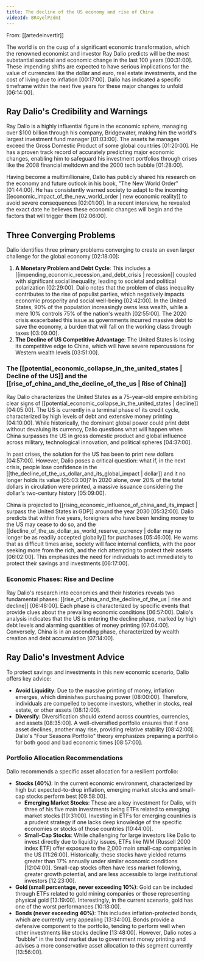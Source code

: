 ```yaml
---
title: The decline of the US economy and rise of China
videoId: 8R4yelPzdmI
---
```


From: [[artedeinvertir]] <br/> 

The world is on the cusp of a significant economic transformation, which the renowned economist and investor Ray Dalio predicts will be the most substantial societal and economic change in the last 100 years <a class="yt-timestamp" data-t="00:31:00">[00:31:00]</a>. These impending shifts are expected to have serious implications for the value of currencies like the dollar and euro, real estate investments, and the cost of living due to inflation <a class="yt-timestamp" data-t="00:17:00">[00:17:00]</a>. Dalio has indicated a specific timeframe within the next five years for these major changes to unfold <a class="yt-timestamp" data-t="06:14:00">[06:14:00]</a>.

## Ray Dalio's Credibility and Warnings

Ray Dalio is a highly influential figure in the economic sphere, managing over $100 billion through his company, Bridgewater, making him the world's largest investment fund manager <a class="yt-timestamp" data-t="01:03:00">[01:03:00]</a>. The assets he manages exceed the Gross Domestic Product of some global countries <a class="yt-timestamp" data-t="01:20:00">[01:20:00]</a>. He has a proven track record of accurately predicting major economic changes, enabling him to safeguard his investment portfolios through crises like the 2008 financial meltdown and the 2000 tech bubble <a class="yt-timestamp" data-t="01:28:00">[01:28:00]</a>.

Having become a multimillionaire, Dalio has publicly shared his research on the economy and future outlook in his book, "The New World Order" <a class="yt-timestamp" data-t="01:44:00">[01:44:00]</a>. He has consistently warned society to adapt to the incoming [[economic_impact_of_the_new_world_order | new economic reality]] to avoid severe consequences <a class="yt-timestamp" data-t="02:01:00">[02:01:00]</a>. In a recent interview, he revealed the exact date he believes these economic changes will begin and the factors that will trigger them <a class="yt-timestamp" data-t="02:06:00">[02:06:00]</a>.

## Three Converging Problems

Dalio identifies three primary problems converging to create an even larger challenge for the global economy <a class="yt-timestamp" data-t="02:18:00">[02:18:00]</a>:

1.  **A Monetary Problem and Debt Cycle**: This includes a [[impending_economic_recession_and_debt_crisis | recession]] coupled with significant social inequality, leading to societal and political polarization <a class="yt-timestamp" data-t="02:29:00">[02:29:00]</a>. Dalio notes that the problem of class inequality contributes to the rise of populist parties, which negatively impacts economic prosperity and social well-being <a class="yt-timestamp" data-t="02:42:00">[02:42:00]</a>. In the United States, 90% of the population increasingly owns less wealth, while a mere 10% controls 75% of the nation's wealth <a class="yt-timestamp" data-t="02:55:00">[02:55:00]</a>. The 2020 crisis exacerbated this issue as governments incurred massive debt to save the economy, a burden that will fall on the working class through taxes <a class="yt-timestamp" data-t="03:09:00">[03:09:00]</a>.
2.  **The Decline of US Competitive Advantage**: The United States is losing its competitive edge to China, which will have severe repercussions for Western wealth levels <a class="yt-timestamp" data-t="03:51:00">[03:51:00]</a>.

### The [[potential_economic_collapse_in_the_united_states | Decline of the US]] and the [[rise_of_china_and_the_decline_of_the_us | Rise of China]]

Ray Dalio characterizes the United States as a 75-year-old empire exhibiting clear signs of [[potential_economic_collapse_in_the_united_states | decline]] <a class="yt-timestamp" data-t="04:05:00">[04:05:00]</a>. The US is currently in a terminal phase of its credit cycle, characterized by high levels of debt and extensive money printing <a class="yt-timestamp" data-t="04:10:00">[04:10:00]</a>. While historically, the dominant global power could print debt without devaluing its currency, Dalio questions what will happen when China surpasses the US in gross domestic product and global influence across military, technological innovation, and political spheres <a class="yt-timestamp" data-t="04:37:00">[04:37:00]</a>.

In past crises, the solution for the US has been to print new dollars <a class="yt-timestamp" data-t="04:57:00">[04:57:00]</a>. However, Dalio poses a critical question: what if, in the next crisis, people lose confidence in the [[the_decline_of_the_us_dollar_and_its_global_impact | dollar]] and it no longer holds its value <a class="yt-timestamp" data-t="05:03:00">[05:03:00]</a>? In 2020 alone, over 20% of the total dollars in circulation were printed, a massive issuance considering the dollar's two-century history <a class="yt-timestamp" data-t="05:09:00">[05:09:00]</a>.

China is projected to [[rising_economic_influence_of_china_and_its_impact | surpass the United States in GDP]] around the year 2030 <a class="yt-timestamp" data-t="05:32:00">[05:32:00]</a>. Dalio predicts that within five years, foreigners who have been lending money to the US may cease to do so, and the [[decline_of_the_us_dollar_as_world_reserve_currency | dollar may no longer be as readily accepted globally]] for purchases <a class="yt-timestamp" data-t="05:46:00">[05:46:00]</a>. He warns that as difficult times arise, society will face internal conflicts, with the poor seeking more from the rich, and the rich attempting to protect their assets <a class="yt-timestamp" data-t="06:02:00">[06:02:00]</a>. This emphasizes the need for individuals to act immediately to protect their savings and investments <a class="yt-timestamp" data-t="06:17:00">[06:17:00]</a>.

### Economic Phases: Rise and Decline

Ray Dalio's research into economies and their histories reveals two fundamental phases: [[rise_of_china_and_the_decline_of_the_us | rise and decline]] <a class="yt-timestamp" data-t="06:48:00">[06:48:00]</a>. Each phase is characterized by specific events that provide clues about the prevailing economic conditions <a class="yt-timestamp" data-t="06:57:00">[06:57:00]</a>. Dalio's analysis indicates that the US is entering the decline phase, marked by high debt levels and alarming quantities of money printing <a class="yt-timestamp" data-t="07:04:00">[07:04:00]</a>. Conversely, China is in an ascending phase, characterized by wealth creation and debt accumulation <a class="yt-timestamp" data-t="07:14:00">[07:14:00]</a>.

## Ray Dalio's Investment Advice

To protect savings and investments in this new economic scenario, Dalio offers key advice:

*   **Avoid Liquidity**: Due to the massive printing of money, inflation emerges, which diminishes purchasing power <a class="yt-timestamp" data-t="08:00:00">[08:00:00]</a>. Therefore, individuals are compelled to become investors, whether in stocks, real estate, or other assets <a class="yt-timestamp" data-t="08:12:00">[08:12:00]</a>.
*   **Diversify**: Diversification should extend across countries, currencies, and assets <a class="yt-timestamp" data-t="08:35:00">[08:35:00]</a>. A well-diversified portfolio ensures that if one asset declines, another may rise, providing relative stability <a class="yt-timestamp" data-t="08:42:00">[08:42:00]</a>. Dalio's "Four Seasons Portfolio" theory emphasizes preparing a portfolio for both good and bad economic times <a class="yt-timestamp" data-t="08:57:00">[08:57:00]</a>.

### Portfolio Allocation Recommendations

Dalio recommends a specific asset allocation for a resilient portfolio:

*   **Stocks (40%)**: In the current economic environment, characterized by high but expected-to-drop inflation, emerging market stocks and small-cap stocks perform best <a class="yt-timestamp" data-t="09:58:00">[09:58:00]</a>.
    *   **Emerging Market Stocks**: These are a key investment for Dalio, with three of his five main investments being ETFs related to emerging market stocks <a class="yt-timestamp" data-t="10:31:00">[10:31:00]</a>. Investing in ETFs for emerging countries is a prudent strategy if one lacks deep knowledge of the specific economies or stocks of those countries <a class="yt-timestamp" data-t="10:44:00">[10:44:00]</a>.
    *   **Small-Cap Stocks**: While challenging for large investors like Dalio to invest directly due to liquidity issues, ETFs like IWM (Russell 2000 index ETF) offer exposure to the 2,000 main small-cap companies in the US <a class="yt-timestamp" data-t="11:26:00">[11:26:00]</a>. Historically, these stocks have yielded returns greater than 17% annually under similar economic conditions <a class="yt-timestamp" data-t="12:04:00">[12:04:00]</a>. Small-cap stocks often have less market following, greater growth potential, and are less accessible to large institutional investors <a class="yt-timestamp" data-t="12:23:00">[12:23:00]</a>.
*   **Gold (small percentage, never exceeding 10%)**: Gold can be included through ETFs related to gold mining companies or those representing physical gold <a class="yt-timestamp" data-t="13:19:00">[13:19:00]</a>. Interestingly, in the current scenario, gold has one of the worst performances <a class="yt-timestamp" data-t="10:18:00">[10:18:00]</a>.
*   **Bonds (never exceeding 40%)**: This includes inflation-protected bonds, which are currently very appealing <a class="yt-timestamp" data-t="13:34:00">[13:34:00]</a>. Bonds provide a defensive component to the portfolio, tending to perform well when other investments like stocks decline <a class="yt-timestamp" data-t="13:48:00">[13:48:00]</a>. However, Dalio notes a "bubble" in the bond market due to government money printing and advises a more conservative asset allocation to this segment currently <a class="yt-timestamp" data-t="13:56:00">[13:56:00]</a>.